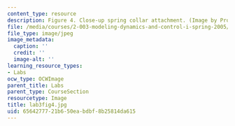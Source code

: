 ```yaml
---
content_type: resource
description: Figure 4. Close-up spring collar attachment. (Image by Prof. Trumper.)
file: /media/courses/2-003-modeling-dynamics-and-control-i-spring-2005/6564277721b650eabdbf8b25814da615_lab3fig4.jpg
file_type: image/jpeg
image_metadata:
  caption: ''
  credit: ''
  image-alt: ''
learning_resource_types:
- Labs
ocw_type: OCWImage
parent_title: Labs
parent_type: CourseSection
resourcetype: Image
title: lab3fig4.jpg
uid: 65642777-21b6-50ea-bdbf-8b25814da615
---
```

